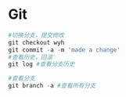 # Git
```python
#切换分支，提交修改
git checkout wyh
git commit -a -m 'made a change'
#查看历史，回滚
git log #查看分支历史

#查看分支
git branch -a #查看所有分支
```




